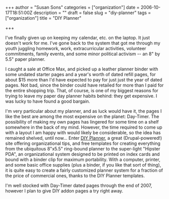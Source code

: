 +++
author = "Susan Sons"
categories = ["organization"]
date = 2006-10-17T18:51:00Z
description = ""
draft = false
slug = "diy-planner"
tags = ["organization"]
title = "DIY Planner"

+++

I've finally given up on keeping my calendar, etc. on the laptop. It just doesn't work for me. I've gone back to the system that got me through my youth juggling homework, work, extracurricular activities, volunteer commitments, family events, and some minor political activism -- an 8" by 5.5" paper planner.

I caught a sale at Office Max, and picked up a leather planner binder with some undated starter pages and a year's worth of dated refill pages, for about $15 more than I'd have expected to pay for just just the year of dated pages. Not bad, since the binder could have retailed for more than I paid for the entire shopping trip. That, of course, is one of my biggest reasons for trying to leave my paper day planner habits behind: they get expensive. I was lucky to have found a good bargain.

I'm very particular about my planner, and as luck would have it, the pages I like the best are among the most expensive on the planet: Day-Timer. The possibility of making my own pages has lingered for some time on a shelf somewhere in the back of my mind. However, the time required to come up with a layout I am happy with would likely be considerable, so the idea has remained shelved, until now... Enter [DIY Planner](http://www.diyplanner.com), a great (Drupal-powered!) site offering organizational tips, and free templates for creating everything from the ubiquitous 8"x5.5" ring-bound planner to the super-light "Hipster PDA", an organizational system designed to be printed on index cards and bound with a binder clip for maximum portability. With a computer, printer, and some basic office supplies (plus a binder, if you like that sort of thing), it is quite easy to create a fairly customized planner system for a fraction of the price of commercial ones, thanks to the DIY Planner templates.

I'm well stocked with Day-Timer dated pages through the end of 2007, however I plan to give DIY addon pages a try right away.


